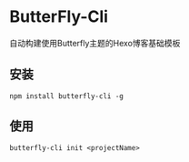 # ButterFly-Cli

自动构建使用Butterfly主题的Hexo博客基础模板

## 安装

```shell
npm install butterfly-cli -g
```

## 使用

```shell
butterfly-cli init <projectName>
```

